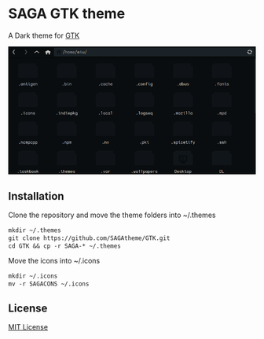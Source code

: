 # SAGA GTK theme
A Dark theme for [GTK](https://www.gtk.org/)

![Screenshot](./screenshot.png)

## Installation
Clone the repository and move the theme folders into ~/.themes
```
mkdir ~/.themes
git clone https://github.com/SAGAtheme/GTK.git
cd GTK && cp -r SAGA-* ~/.themes
```

Move the icons into ~/.icons
```
mkdir ~/.icons
mv -r SAGACONS ~/.icons
```

## License

[MIT License](./LICENSE)

